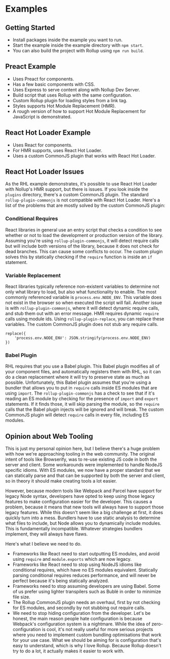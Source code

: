 # Examples

## Getting Started

* Install packages inside the example you want to run.
* Start the example inside the example directory with ```npm start```.
* You can also build the project with Rollup using ```npm run build```.

## Preact Example

* Uses Preact for components.
* Has a few basic components with CSS.
* Uses Express to serve content along with Nollup Dev Server.
* Build script that uses Rollup with the same configuration.
* Custom Rollup plugin for loading styles from a link tag.
* Styles supports Hot Module Replacement (HMR).
* A rough version of how to support Hot Module Replacement for JavaScript is demonstrated.

## React Hot Loader Example

* Uses React for components.
* For HMR supports, uses React Hot Loader.
* Uses a custom CommonJS plugin that works with React Hot Loader.

## React Hot Loader Issues

As the RHL example demonstrates, it's possible to use React Hot Loader with Nollup's HMR support, but there is issues.
If you look inside the ```plugins``` directory, there's a custom CommonJS plugin. The standard ```rollup-plugin-commonjs``` is not
compatible with React Hot Loader. Here's a list of the problems that are mostly solved by the custom CommonJS plugin:

### Conditional Requires

React libraries in general use an entry script that checks a condition to see whether or not to load the development
or production version of the library. Assuming you're using ```rollup-plugin-commonjs```, it will detect require calls
but will include both versions of the library, because it does not check for dead branches. This can cause some conflicts to occur. 
The custom plugin solves this by statically checking if the ```require``` function is inside an ```if``` statement.

### Variable Replacement

React libraries typically reference non-existent variables to determine not only what library to load, but also what
functionality to enable. The most commonly referenced variable is ```process.env.NODE_ENV```. This variable does not
exist in the browser so when executed the script will fail. Another issue is with ```rollup-plugin-commonjs```, where
it will detect dynamic require calls, and stub them out with an error message. HMR requires dynamic ```require``` calls using
module ids. Using ```rollup-plugin-replace```, you can replace these variables. The custom CommonJS plugin does not stub
any require calls. 

    replace({
        'process.env.NODE_ENV': JSON.stringify(process.env.NODE_ENV)
    })

### Babel Plugin

RHL requires that you use a Babel plugin. This Babel plugin modifies all of your component files, and automatically
registers them with RHL, so it can do a clean replacement where it will try to preserve state as much as possible.
Unfortunately, this Babel plugin assumes that you're using a bundler that allows you to put in ```require``` calls
inside ES modules that are using ```import```. The ```rollup-plugin-commonjs``` has a check to see that if it's reading
an ES module by checking for the presence of ```import``` and ```export``` statements. If it finds those, it will
skip parsing the module, so the ```require``` calls that the Babel plugin injects will be ignored and will break.
The custom CommonJS plugin will detect ```require``` calls in every file, including ES modules.

## Opinion about Web Tooling

This is just my personal opinion here, but I believe there's a huge problem with how we're 
approaching tooling in the web community. The original intent of tools like Browserify, was to re-use existing JS code
in both the server and client. Some workarounds were implemented to handle NodeJS specific idioms. With ES modules, we now
have a proper standard that we can statically parse and that can be supported by both the server and client, so in theory it should make
creating tools a lot easier. 

However, because modern tools like Webpack and Parcel have support for legacy Node syntax, developers have opted to keep 
using those legacy features to make configuration easier for the developer. This causes a problem, because it means that new 
tools will always have to support those legacy features. While this doesn't seem like a big challenge at first, it does quickly
turn into a mess. Bundlers have to use static analysis to determine what files to include, but Node allows you to dynamically
include modules. This is fundamentally incompatible. Whatever strategies bundlers implement, they will always have flaws. 

Here's what I believe we need to do.

* Frameworks like React need to start outputting ES modules, and avoid using ```require``` and ```module.exports``` which are now legacy.
* Frameworks like React need to stop using NodeJS idioms like conditional requires, which have no ES modules equivalent. Statically parsing conditional requires reduces performance, and will never be perfect because it's being statically analyzed. 
* Frameworks need to stop assuming developers are using Babel. Some of us prefer using lighter transpilers such as Bublé in order to minimize file size.
* The Rollup CommonJS plugin needs an overhaul, first by not checking for ES modules, and secondly by not stubbing out require calls. 
* We need to stop hiding configuration from the developer. Let's be honest, the main reason people hate configuration is because Webpack's configuration system is a nightmare. While the idea of zero-configuration is cool, it's not really useful for more serious projects where you need to implement custom bundling optimisations that work for your use case. What we should be aiming for is configuration that's easy to understand, which is why I love Rollup. Because Rollup doesn't try to do a lot, it actually makes it easier to work with.